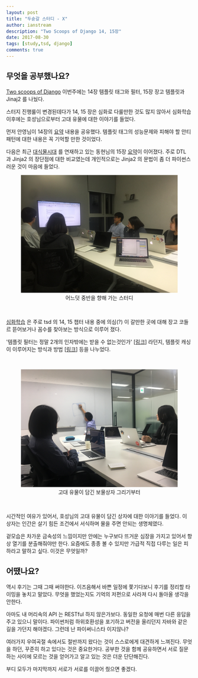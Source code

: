 ```yaml
---
layout: post
title: "두숟갈 스터디 - X"
author: ianstream
description: "Two Scoops of Django 14, 15장"
date: 2017-08-30
tags: [study,tsd, django]
comments: true
---
```


## 무엇을 공부했나요?
[Two scoops of Django](https://www.twoscoopspress.com/products/two-scoops-of-django-1-11) 이번주에는 14장 템플릿 태그와 필터, 15장 장고 템플릿과 Jinaj2 를 나눴다. 
 
스터지 진행룰이 변경된데다가 14, 15 장은 심화로 다룰만한 것도 많지 않아서 심화학습 이후에는 호성님으로부터 고대 유물에 대한 이야기를 들었다. 

먼저 안영님이 14장의 [요약](https://github.com/8percent/tsd/blob/master/chapter14/summary.md) 내용을 공유했다. 템플릿 태그의 성능문제와 피해야 할 안티패턴에 대한 내용은 꼭 기억할 만한 것이었다. 

다음은 최근 [대식물시대](https://snsn.github.io/2017-09-07/the-age-of-agriculture-arduino-1/) 를 연재하고 있는 동현님의 15장 [요약](https://github.com/8percent/tsd/blob/master/chapter15/summary.md)이 이어졌다. 주로 DTL 과 Jinja2 의 장단점에 대한 비교였는데 개인적으로는 Jinja2 의 문법이 좀 더 파이썬스러운 것이 마음에 들었다. 
<br />

<center>
<figure>
<img src="/images/tsd-x-1.jpg" alt="views">
<figcaption>어느덧 중반을 향해 가는 스터디</figcaption>
</figure>
</center>
<br /> 

[심화학습](https://github.com/8percent/tsd/blob/master/studies/20170830/chapter_14_15.pdf) 은 주로 tsd 의 14, 15 챕터 내용 중에 의심(?) 이 갈만한 곳에 대해 장고 코들르 뜯어보거나 꼼수를 찾아보는 방식으로 이루어 졌다.

'템플릿 필터는 정말 2개의 인자밖에는 받을 수 없는것인가' [[링크](https://stackoverflow.com/questions/420703/how-do-i-add-multiple-arguments-to-my-custom-template-filter-in-a-django-templat)] 라던지, 템플릿 캐싱이 이루어지는 방식과 방법 [[링크](https://stackoverflow.com/questions/25629831/django-two-ways-of-caching-template-what-is-the-difference)] 등을 나누었다. 

<br />
<center>
<figure>
<img src="/images/tsd-x-2.jpg" alt="views">
<figcaption>고대 유물이 담긴 보물상자 그리기부터</figcaption>
</figure>
</center>
<br /> 

시간적인 여유가 있어서, 호성님의 고대 유물이 담긴 상자에 대한 이야기를 들었다. 이 상자는 인간은 살기 힘든 조건에서 서식하며 물을 주면 안되는 생명체였다. 

겉모습은 차가운 금속성의 느낌이지만 안에는 누구보다 뜨거운 심장을 가지고 있어서 항상 열기를 분출해줘야만 한다. 요즘에도 종종 볼 수 있지만 가급적 직접 다루는 일은 피하라고 말하고 싶다. 이것은 무엇일까? 

 
## 어땠나요?

역시 후기는 그때 그때 써야한다. 이즈음해서 바쁜 일정에 쫓기다보니 후기를 정리할 타이밍을 놓치고 말았다. 무엇을 했었는지도 기억의 저편으로 사라져 다시 돌아올 생각을 안한다. 

아마도 내 머리속의 API 는 RESTful 하지 않은가보다. 동일한 요청에 매번 다른 응답을 주고 있으니 말이다. 파이썬처럼 하위호환성을 포기하고 버전을 올리던지 자바와 같은 길을 가던지 해야겠다. 그런데 난 파이써니스타 이지않나? 

여러가지 우여곡절 속에서도 절반까지 왔다는 것이 스스로에게 대견하게 느껴진다. 무엇을 하던, 꾸준히 하고 있다는 것은 중요한거다. 공부한 것을 함께 공유하면서 서로 질문하는 사이에 모르는 것을 얻어가고 알고 있는 것은 더운 단단해진다. 

부디 모두가 마지막까지 서로가 서로를 이끌어 줬으면 좋겠다. 
